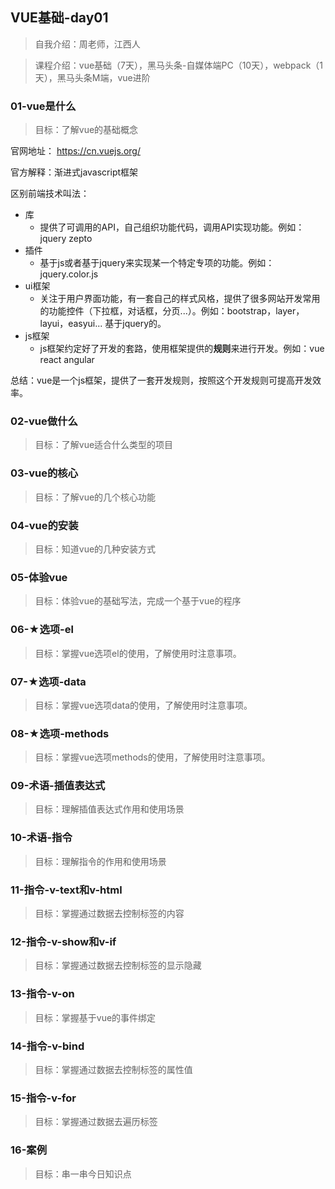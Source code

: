 ## VUE基础-day01

> 自我介绍：周老师，江西人

> 课程介绍：vue基础（7天），黑马头条-自媒体端PC（10天），webpack（1天），黑马头条M端，vue进阶



### 01-vue是什么

> 目标：了解vue的基础概念

官网地址： https://cn.vuejs.org/ 

官方解释：渐进式javascript框架



区别前端技术叫法：

- 库
  - 提供了可调用的API，自己组织功能代码，调用API实现功能。例如：jquery zepto
- 插件
  - 基于js或者基于jquery来实现某一个特定专项的功能。例如：jquery.color.js
- ui框架
  - 关注于用户界面功能，有一套自己的样式风格，提供了很多网站开发常用的功能控件（下拉框，对话框，分页...）。例如：bootstrap，layer，layui，easyui... 基于jquery的。
- js框架
  - js框架约定好了开发的套路，使用框架提供的**规则**来进行开发。例如：vue react angular



总结：vue是一个js框架，提供了一套开发规则，按照这个开发规则可提高开发效率。





### 02-vue做什么

> 目标：了解vue适合什么类型的项目



### 03-vue的核心

> 目标：了解vue的几个核心功能



### 04-vue的安装

> 目标：知道vue的几种安装方式



### 05-体验vue

> 目标：体验vue的基础写法，完成一个基于vue的程序



### 06-★选项-el

> 目标：掌握vue选项el的使用，了解使用时注意事项。



### 07-★选项-data

> 目标：掌握vue选项data的使用，了解使用时注意事项。



### 08-★选项-methods

> 目标：掌握vue选项methods的使用，了解使用时注意事项。



###  09-术语-插值表达式

> 目标：理解插值表达式作用和使用场景



### 10-术语-指令

> 目标：理解指令的作用和使用场景



### 11-指令-v-text和v-html

> 目标：掌握通过数据去控制标签的内容



###  12-指令-v-show和v-if

> 目标：掌握通过数据去控制标签的显示隐藏



### 13-指令-v-on

> 目标：掌握基于vue的事件绑定



###  14-指令-v-bind

> 目标：掌握通过数据去控制标签的属性值



### 15-指令-v-for

> 目标：掌握通过数据去遍历标签



###  16-案例

> 目标：串一串今日知识点